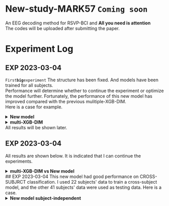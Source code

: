 # New-study-MARK57 `Coming soon`
An EEG decoding method for RSVP-BCI and **All you need is attention** <br>
The codes will be uploaded after submitting the paper.
# Experiment Log
## EXP 2023-03-04 
`First`**`big`**`experiment`
The structure has been fixed. And models have been trained for all subjects.<br> Performance will determine whether to continue the experiment or optimize the model further. Fortunately, the performance of this new model has improved compared with the previous mulitiple-XGB-DIM. <br>
Here is a case for example.<br>
<details><summary><b>New model</b></summary>
 ### New model subject-dependent:
![sub5.png](https://raw.githubusercontent.com/bowenliee/New-study-MARK57/master/example/sub5.png)<br>
 </details>
<details><summary><b>multi-XGB-DIM</b></summary>
### multi-XGB-DIM subject-dependent:
![sub5_comparison.png](https://raw.githubusercontent.com/bowenliee/New-study-MARK57/master/example/sub5_comparison.png)<br>
</details>
All results will be shown later.

## EXP 2023-03-04 
All results are shown below. It is indicated that I can continue the experiments.<br>
<details><summary><b>multi-XGB-DIM vs New model</b></summary>
 ### subject-dependent:
![comparison.png](https://raw.githubusercontent.com/bowenliee/New-study-MARK57/master/example/comparison.png)<br>
 </details>
## EXP 2023-03-04
This new model had good performance on CROSS-SUBJRCT classification. I used 22 subjects' data to train a cross-subject model, and the other 41 subjects' data were used as testing data. Here is a case.
<details><summary><b>New model subject-independent</b></summary>
Subject 5 N_G 1 BA 0.817454 ACC 0.838063 TPR 0.796154 FPR 0.161245 AUC 0.876462<br>
Subject 5 N_G 5 BA 0.844047 ACC 0.875500 TPR 0.811538 FPR 0.123443 AUC 0.914418<br>
Subject 5 N_G 10 BA 0.850357 ACC 0.876750 TPR 0.823077 FPR 0.122363 AUC 0.921953<br>
Subject 5 N_G 15 BA 0.857683 ACC 0.880000 TPR 0.834615 FPR 0.119250 AUC 0.925092<br>
Subject 5 N_G 20 BA 0.863769 ACC 0.880813 TPR 0.846154 FPR 0.118615 AUC 0.927052<br>
Subject 5 N_G 25 BA 0.863706 ACC 0.880688 TPR 0.846154 FPR 0.118742 AUC 0.928445<br>
Subject 5 N_G 30 BA 0.858223 ACC 0.881063 TPR 0.834615 FPR 0.118170 AUC 0.927787<br>
Subject 5 N_G 35 BA 0.861719 ACC 0.880500 TPR 0.842308 FPR 0.118869 AUC 0.927867<br>
Subject 5 N_G 40 BA 0.859733 ACC 0.880313 TPR 0.838462 FPR 0.118996 AUC 0.927082<br>
Subject 5 N_G 50 BA 0.860368 ACC 0.881563 TPR 0.838462 FPR 0.117726 AUC 0.927814<br>
</details>
